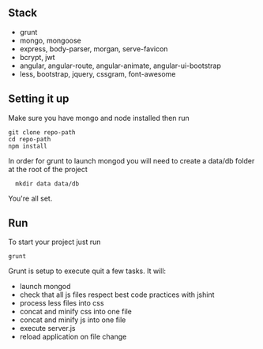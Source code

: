 ## Stack

- grunt
- mongo, mongoose
- express, body-parser, morgan, serve-favicon
- bcrypt, jwt
- angular, angular-route, angular-animate, angular-ui-bootstrap
- less, bootstrap, jquery, cssgram, font-awesome

## Setting it up

Make sure you have mongo and node installed then run
```
git clone repo-path
cd repo-path
npm install
```

In order for grunt to launch mongod you will need to create a data/db folder at the root of the project
```
  mkdir data data/db
```

You're all set.

## Run

To start your project just run
```
grunt
```

Grunt is setup to execute quit a few tasks. It will:
- launch mongod
- check that all js files respect best code practices with jshint
- process less files into css
- concat and minify css into one file
- concat and minify js into one file
- execute server.js
- reload application on file change
